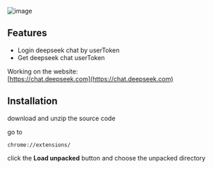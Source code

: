 ![image](https://github.com/user-attachments/assets/824221d6-e9ff-471d-a2f8-0fe5afaa0549)
## Features

- Login deepseek chat by userToken
- Get deepseek chat userToken

Working on the website:  
[https://chat.deepseek.com](https://chat.deepseek.com)

## Installation

download and unzip the source code

go to

```
chrome://extensions/
```

click the **Load unpacked** button and choose the unpacked directory
